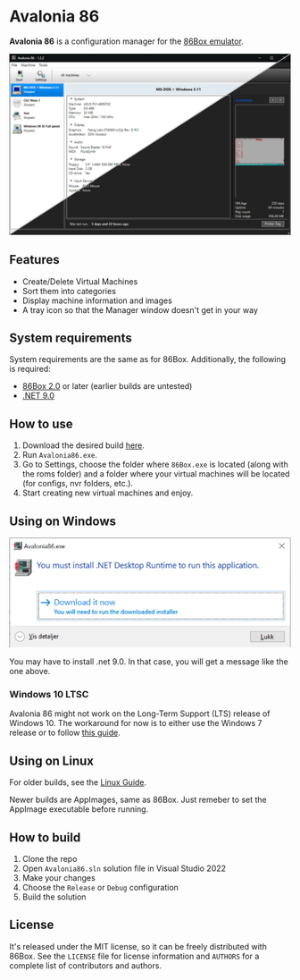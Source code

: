 # Avalonia 86

**Avalonia 86** is a configuration manager for the [86Box emulator](https://github.com/86Box/86Box).

![Desktop](/images/UI-white_and_dark.png?raw=true)

## Features

- Create/Delete Virtual Machines
- Sort them into categories
- Display machine information and images
- A tray icon so that the Manager window doesn't get in your way

## System requirements

System requirements are the same as for 86Box. Additionally, the following is required:

- [86Box 2.0](https://github.com/86Box/86Box/releases) or later (earlier builds are untested)
- [.NET 9.0](https://dotnet.microsoft.com/download/dotnet/9.0)

## How to use

1. Download the desired build [here](https://github.com/notBald/Avalonia86/releases).
2. Run `Avalonia86.exe`.
3. Go to Settings, choose the folder where `86Box.exe` is located (along with the roms folder) and a folder where your virtual machines will be located (for configs, nvr folders, etc.).
4. Start creating new virtual machines and enjoy.

## Using on Windows

![Install .Net](/images/win_1.png?raw=true)

You may have to install .net 9.0. In that case, you will get a message like the one above.

### Windows 10 LTSC

Avalonia 86 might not work on the Long-Term Support (LTS) release of Windows 10. The workaround for now is to either use the Windows 7 release or to follow [this guide](https://www.reddit.com/r/WindowsLTSC/comments/1klhp4e/comment/mst7tjf/).

## Using on Linux

For older builds, see the [Linux Guide](Linux.md).

Newer builds are AppImages, same as 86Box. Just remeber to set the AppImage executable before running. 

## How to build

1. Clone the repo
2. Open `Avalonia86.sln` solution file in Visual Studio 2022
3. Make your changes
4. Choose the `Release` or `Debug` configuration
5. Build the solution

## License

It's released under the MIT license, so it can be freely distributed with 86Box. See the `LICENSE` file for license information and `AUTHORS` for a complete list of contributors and authors.
